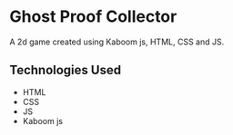 # Ghost Proof Collector
A 2d game created using Kaboom js, HTML, CSS and JS.

## Technologies Used
- HTML
- CSS
- JS
- Kaboom js
